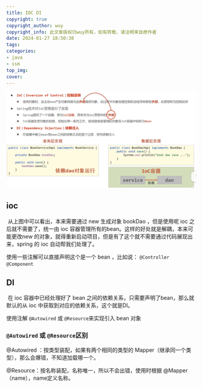 ```yaml
---
title: IOC DI
copyright: true
copyright_author: wuy
copyright_info: 此文章版权归wuy所有，如有转载，请注明来自原作者
date: 2024-01-27 18:50:38
tags:
categories: 
- java
- ssm
top_img:
cover:
---
```




![image-20240120212907961](assets/image-20240120212907961.png)



## ioc

​	从上图中可以看出，本来需要通过 new 生成对象 bookDao ，但是使用呢 ioc 之后就不需要了，统一由 ioc 容器管理所有的bean。这样的好处就是解耦，本来可能更改new 的对象，就得重新启动项目，但是有了这个就不需要通过代码展现出来，spring 的 ioc 自动帮我们处理了。



使用一些注解可以直接声明这个是一个 bean ，比如说： `@Controller` `@Component`



## DI

​	在 ioc 容器中已经处理好了 bean 之间的依赖关系，只需要声明了bean，那么就默认的从 ioc 中获取到对应的依赖关系，这个就是DI。



使用注解 `@Autowired` 或 `@Resource`来实现引入 bean 对象

### `@Autowired` 或 `@Resource`区别

@Autowired ：按类型装配，如果有两个相同的类型的 Mapper（继承同一个类型），那么会爆错，不知道加载哪一个。



@Resource：按名称装配，名称唯一，所以不会出错，使用时根据 @Mapper（name），name定义名称。